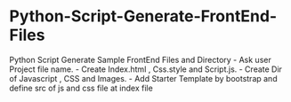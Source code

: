 # Python-Script-Generate-FrontEnd-Files

Python Script Generate Sample FrontEnd Files and Directory 
    - Ask user Project file name.
    - Create Index.html , Css.style and Script.js.
    - Create Dir of Javascript , CSS and Images.
    - Add Starter Template by bootstrap and define src of js and css file at index file
